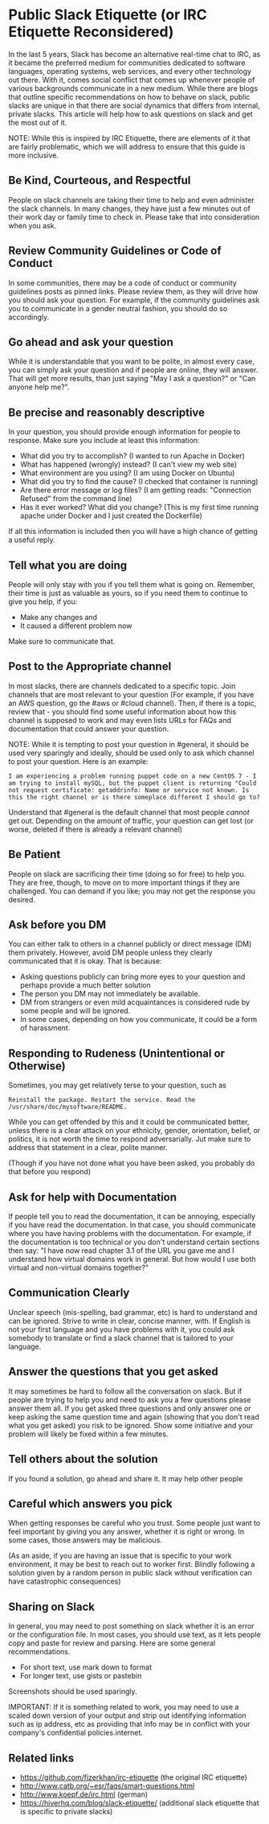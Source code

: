 # Public Slack Etiquette (or IRC Etiquette Reconsidered)

In the last 5 years, Slack has become an alternative real-time chat to IRC, as it became the preferred medium for communities dedicated to software languages, operating systems, web services, and every other technology out there. With it, comes social conflict that comes up whenever people of various backgrounds communicate in a new medium. While there are blogs that outline specific recommendations on how to behave on slack, public slacks are unique in that there are social dynamics that differs from internal, private slacks. This article will help how to ask questions on slack and get the most out of it.

NOTE: While this is inspired by IRC Etiquette, there are elements of it that are fairly problematic, which we will address to ensure that this guide is more inclusive.

## Be Kind, Courteous, and Respectful

People on slack channels are taking their time to help and even administer the slack channels. In many changes, they have just a few minutes out of their work day or family time to check in. Please take that into consideration when you ask.

## Review Community Guidelines or Code of Conduct

In some communities, there may be a code of conduct or community guidelines posts as pinned links. Please review them, as they will drive how you should ask your question. For example, if the community guidelines ask you to communicate in a gender neutral fashion, you should do so accordingly. 

## Go ahead and ask your question

While it is understandable that you want to be polite, in almost every case, you can simply ask your question and if people are online, they will answer. That will get more results, than just saying "May I ask a question?" or "Can anyone help me?". 

## Be precise and reasonably descriptive

In your question, you should provide enough information for people to response. Make sure you include at least this information:

- What did you try to accomplish? (I wanted to run Apache in Docker)
- What has happened (wrongly) instead? (I can't view my web site)
- What environment are you using? (I am using Docker on Ubuntu)
- What did you try to find the cause? (I checked that container is running)
- Are there error message or log files? (I am getting reads: "Connection Refused" from the command line)
- Has it ever worked? What did you change? (This is my first time running apache under Docker and I just created the Dockerfile)

If all this information is included then you will have a high chance of getting a useful reply.

## Tell what you are doing

People will only stay with you if you tell them what is going on. Remember, their time is just as valuable as yours, so if you need them to continue to give you help, if you:

* Make any changes and
* It caused a different problem now

Make sure to communicate that.

## Post to the Appropriate channel

In most slacks, there are channels dedicated to a specific topic. Join channels that are most relevant to your question (For example, if you have an AWS question, go the #aws or #cloud channel). Then, if there is a topic, review that - you should find some useful information about how this channel is supposed to work and may even lists URLs for FAQs and documentation that could answer your question.

NOTE: While it is tempting to post your question in #general, it should be used very sparingly and ideally, should be used only to ask which channel to post your question. Here is an example:

`I am experiencing a problem running puppet code on a new CentOS 7 - I am trying to install mySQL, but the puppet client is returning "Could not request certificate: getaddrinfo: Name or service not known. Is this the right channel or is there someplace different I should go to?`


Understand that #general is the default channel that most people *cannot* get out. Depending on the amount of traffic, your question can get lost (or worse, deleted if there is already a relevant channel)

## Be Patient

People on slack are sacrificing their time (doing so for free) to help you. They are free, though, to move on to more important things if they are challenged. You can demand if you like; you may not get the response you desired.

## Ask before you DM

You can either talk to others in a channel publicly or direct message (DM) them privately. However, avoid DM people unless they clearly communicated that it is okay. That is because:

* Asking questions publicly can bring more eyes to your question and perhaps provide a much better solution
* The person you DM may not immediately be available.
* DM from strangers or even mild acquaintances is considered rude by some people and will be ignored.
* In some cases, depending on how you communicate, it could be a form of harassment.

## Responding to Rudeness (Unintentional or Otherwise)

Sometimes, you may get relatively terse to your question, such as 


`Reinstall the package. Restart the service. Read the /usr/share/doc/mysoftware/README.` 

While you can get offended by this and it could be communicated better, unless there is a clear attack on your ethnicity, gender, orientation, belief, or politics, it is not worth the time to respond adversarially. Jut make sure to address that statement in a clear, polite manner.

(Though if you have not done what you have been asked, you probably do that before you respond)


## Ask for help with Documentation

If people tell you to read the documentation, it can be annoying, especially if you have read the documentation. In that case, you should communicate where you have having problems with the documentation. For example, if the documentation is too technical or you don't understand certain sections then say: "I have now read chapter 3.1 of the URL you gave me and I understand how virtual domains work in general. But how would I use both virtual and non-virtual domains together?"


## Communication Clearly

Unclear speech (mis-spelling, bad grammar, etc) is hard to understand and can be ignored. Strive to write in clear, concise manner, with. If English is not your first language and you have problems with it, you could ask somebody to translate or find a slack channel that is tailored to your language.


## Answer the questions that you get asked

It may sometimes be hard to follow all the conversation on slack. But if people are trying to help you and need to ask you a few questions please answer them all. If you get asked three questions and only answer one or keep asking the same question time and again (showing that you don't read what you get asked) you risk to be ignored. Show some initiative and your problem will likely be fixed within a few minutes.

## Tell others about the solution

If you found a solution, go ahead and share it. It may help other people

## Careful which answers you pick

When getting responses be careful who you trust. Some people just want to feel important by giving you any answer, whether it is right or wrong. In some cases, those answers may be malicious.

(As an aside, if you are having an issue that is specific to your work environment, it may be best to reach out to worker first. Blindly following a solution given by a random person in public slack without verification can have catastrophic consequences)

## Sharing on Slack

In general, you may need to post something on slack whether it is an error or the configuration file. In most cases, you should use text, as it lets people copy and paste for review and parsing. Here are some general recommendations.

* For short text, use mark down to format
* For longer text, use gists or pastebin

Screenshots should be used sparingly.

IMPORTANT: If it is something related to work, you may need to use a scaled down version of your output and strip out identifying information such as ip address, etc as providing that info may be in conflict with your company's confidential policies.internet.

Related links
-------------

- https://github.com/fizerkhan/irc-etiquette (the original IRC etiquette)
- http://www.catb.org/~esr/faqs/smart-questions.html
- http://www.koepf.de/irc.html (german)
- https://hiverhq.com/blog/slack-etiquette/ (additional slack etiquette that is specific to private slacks)